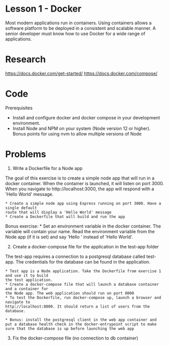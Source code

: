 # Lesson 1 - Docker

Most modern applications run in containers. Using containers allows a software platform to be deployed in a consistent and scalable manner. A senior developer must know how to use Docker for a wide range of applications. 

# Research

https://docs.docker.com/get-started/
https://docs.docker.com/compose/


# Code

Prerequisites

* Install and configure docker and docker compose in your development environment.
* Install Node and NPM on your system (Node version 12 or higher). Bonus points
for using nvm to allow multiple versions of Node 


# Problems

1) Write a Dockerfile for a Node app

The goal of this exercise is to create a simple node app that will run in a docker
container. When the container is launched, it will listen on port 3000. When you 
navigate to http://localhost:3000, the app will respond with a 'Hello World' message.

    * Create a simple node app using Express running on port 3000. Have a single default
    route that will display a 'Hello World' message
    * Create a Dockerfile that will build and run the app

Bonus exercise:
    * Set an environment variable in the docker container. The variable will contain your name.
    Read the environment variable from the Node app (if it is set) and say 'Hello <your name>'
    instead of 'Hello World'.


2) Create a docker-compose file for the application in the test-app folder
    
The test-app requires a connection to a postgresql database called test-app. The credentials
for the database can be found in the application.

    * Test app is a Node application. Take the Dockerfile from exercise 1 and use it to build 
    the test application.
    * Create a docker-compose file that will launch a database container and a container for
    the Node app. The web application should run on port 8000
    * To test the Dockerfile, run docker-compose up, launch a browser and navigate to 
    http://localhost:8000. It should return a list of users from the database.

    * Bonus: install the postgresql client in the web app container and put a database health check in the docker-entrypoint script to make sure that the database is up before launching the web app

3) Fix the docker-compose file (no connection to db container)
